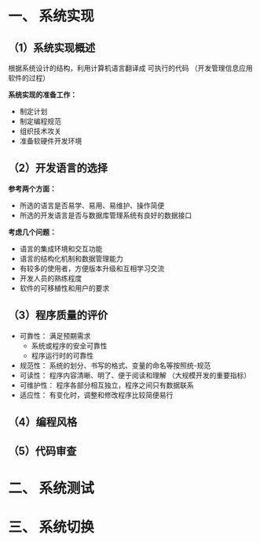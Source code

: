 # 一、 系统实现

## （1）系统实现概述

根据系统设计的结构，利用计算机语言翻译成 可执行的代码 （开发管理信息应用软件的过程）



**系统实现的准备工作：**

- 制定计划
- 制定编程规范
- 组织技术攻关
- 准备软硬件开发环境



## （2）开发语言的选择

**参考两个方面：**

- 所选的语言是否易学、易用、易维护、操作简便
- 所选的开发语言是否与数据库管理系统有良好的数据接口



**考虑几个问题：**

- 语言的集成环境和交互功能
- 语言的结构化机制和数据管理能力
- 有较多的使用者，方便版本升级和互相学习交流
- 开发人员的熟练程度
- 软件的可移植性和用户的要求





## （3）程序质量的评价

- 可靠性： 满足预期需求
  - 系统或程序的安全可靠性
  - 程序运行时的可靠性
- 规范性：  系统的划分、书写的格式、变量的命名等按照统-规范
- 可读性： 程序内容清晰、明了、便于阅读和理解 （大规模开发的重要指标）
- 可维护性： 程序各部分相互独立，程序之间只有数据联系
- 适应性： 有变化时，调整和修改程序比较简便易行

## （4）编程风格

## （5）代码审查

# 二、 系统测试

# 三、 系统切换